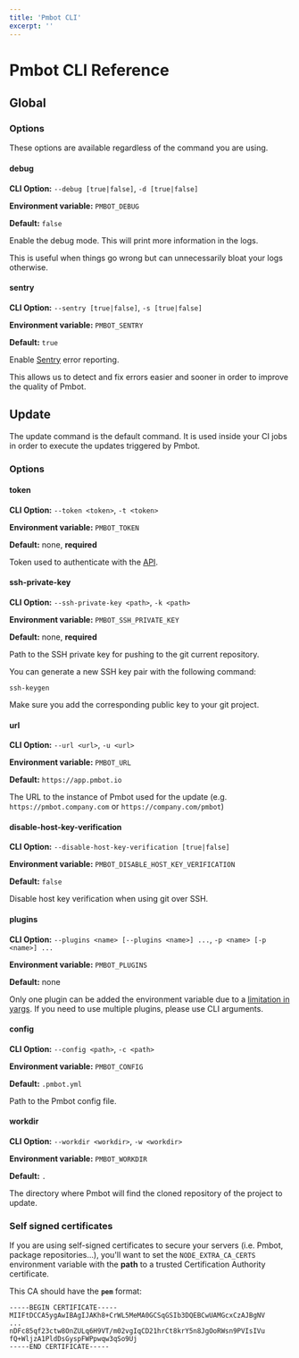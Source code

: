 ```yaml
---
title: 'Pmbot CLI'
excerpt: ''
---
```


# Pmbot CLI Reference

<div class="table-of-content"></div>

## Global

### Options

These options are available regardless of the command you are using.

#### debug

**CLI Option:** `--debug [true|false]`, `-d [true|false]`

**Environment variable:** `PMBOT_DEBUG`

**Default:** `false`

Enable the debug mode. This will print more information in the logs.

This is useful when things go wrong but can unnecessarily bloat your logs otherwise.

#### sentry

**CLI Option:** `--sentry [true|false]`, `-s [true|false]`

**Environment variable:** `PMBOT_SENTRY`

**Default:** `true`

Enable [Sentry](https://sentry.io/) error reporting.

This allows us to detect and fix errors easier and sooner in order to improve the quality of Pmbot.

## Update

The update command is the default command. It is used inside your CI jobs in order to execute the updates triggered by Pmbot. 
 
### Options

#### token

**CLI Option:** `--token <token>`, `-t <token>`

**Environment variable:** `PMBOT_TOKEN`

**Default:** none, **required**

Token used to authenticate with the [API](#url).

#### ssh-private-key

**CLI Option:** `--ssh-private-key <path>`, `-k <path>`

**Environment variable:** `PMBOT_SSH_PRIVATE_KEY`

**Default:** none, **required**

Path to the SSH private key for pushing to the git current repository.

You can generate a new SSH key pair with the following command:

<div class="code-group" data-props='{ "lineNumbers": [true] }'>

```shell script
ssh-keygen
```

</div>

<div class="blockquote" data-props='{ "mod": "warning" }'>

Make sure you add the corresponding public key to your git project.

</div>

#### url

**CLI Option:** `--url <url>`, `-u <url>`

**Environment variable:** `PMBOT_URL`

**Default:** `https://app.pmbot.io`

The URL to the instance of Pmbot used for the update (e.g. `https://pmbot.company.com` or `https://company.com/pmbot`)

#### disable-host-key-verification

**CLI Option:** `--disable-host-key-verification [true|false]`

**Environment variable:** `PMBOT_DISABLE_HOST_KEY_VERIFICATION`

**Default:** `false`

Disable host key verification when using git over SSH.

#### plugins

**CLI Option:** `--plugins <name> [--plugins <name>] ...`, `-p <name> [-p <name>] ...`

**Environment variable:** `PMBOT_PLUGINS`

**Default:** none

<div class="blockquote" data-props='{ "mod": "warning" }'>

Only one plugin can be added the environment variable due to a [limitation in yargs](https://github.com/yargs/yargs/issues/821).
If you need to use multiple plugins, please use CLI arguments.    

</div>

#### config

**CLI Option:** `--config <path>`, `-c <path>`

**Environment variable:** `PMBOT_CONFIG`

**Default:** `.pmbot.yml`

Path to the Pmbot config file.

#### workdir

**CLI Option:** `--workdir <workdir>`, `-w <workdir>`

**Environment variable:** `PMBOT_WORKDIR`

**Default:** `.`

The directory where Pmbot will find the cloned repository of the project to update.

### Self signed certificates

If you are using self-signed certificates to secure your servers (i.e. Pmbot, package repositories...), you'll want to set the `NODE_EXTRA_CA_CERTS` environment variable with the **path** to a trusted Certification Authority certificate.

This CA should have the **`pem`** format:

<div class="code-group" data-props='{ "lineNumbers": [true] }'>

```
-----BEGIN CERTIFICATE-----
MIIFtDCCA5ygAwIBAgIJAKh8+CrWL5MeMA0GCSqGSIb3DQEBCwUAMGcxCzAJBgNV
...
nDFc85qf23ctw8OnZULq6H9VT/m02vgIqCD21hrCt8krY5n8JgOoRWsn9PVIsIVu
fQ+WljzA1PldDsGyspFWPpwqw3qSo9Uj
-----END CERTIFICATE-----
```

</div> 
